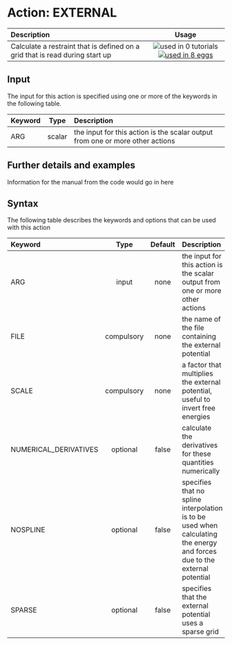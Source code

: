 # Action: EXTERNAL

| Description    | Usage |
|:--------|:--------:|
| Calculate a restraint that is defined on a grid that is read during start up | ![used in 0 tutorials](https://img.shields.io/badge/tutorials-0-red.svg)[![used in 8 eggs](https://img.shields.io/badge/nest-8-green.svg)](https://www.plumed-nest.org/browse.html?search=EXTERNAL) | 

## Input

The input for this action is specified using one or more of the keywords in the following table.

| Keyword |  Type | Description |
|:--------|:------:|:-----------|
| ARG | scalar | the input for this action is the scalar output from one or more other actions |


## Further details and examples 
Information for the manual from the code would go in here 
## Syntax 
The following table describes the keywords and options that can be used with this action 

| Keyword | Type | Default | Description |
|:-------|:----:|:-------:|:-----------|
| ARG | input | none | the input for this action is the scalar output from one or more other actions |
| FILE | compulsory | none | the name of the file containing the external potential |
| SCALE | compulsory | none |  a factor that multiplies the external potential, useful to invert free energies |
| NUMERICAL_DERIVATIVES | optional | false |  calculate the derivatives for these quantities numerically |
| NOSPLINE | optional | false |  specifies that no spline interpolation is to be used when calculating the energy and forces due to the external potential |
| SPARSE | optional | false |  specifies that the external potential uses a sparse grid |

